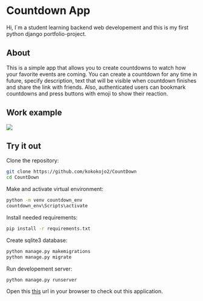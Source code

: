 # Countdown App
Hi, I`m a student learning backend web developement and this is my first python django portfolio-project.
## About
This is a simple app that allows you to create countdowns to watch how your favorite events are coming. You can create a countdown for any time in future, specify description, text that will be visible when countdown finishes and share the link with friends. Also, authenticated users can bookmark countdowns and press buttons with emoji to show their reaction.
## Work example
![](https://i.imgur.com/HFOdCLY.gif)

## Try it out
Clone the repository:
```bash
git clone https://github.com/kokokojo2/CountDown
cd CountDown
```
Make and activate virtual environment:
```bash
python -m venv countdown_env
countdown_env\Scripts\activate
```
Install needed requirements:
```bash
pip install -r requirements.txt
```
Create sqlite3 database:
```bash
python manage.py makemigrations
python manage.py migrate
```
Run developement server:
```bash
python manage.py runserver
```
Open this [this](http://127.0.0.1:8000/) url in your browser to check out this application.
